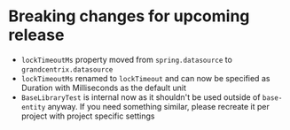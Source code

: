 # Breaking changes for upcoming release

* `lockTimeoutMs` property moved from `spring.datasource` to `grandcentrix.datasource`
* `lockTimeoutMs` renamed to `lockTimeout` and can now be specified as Duration with Milliseconds as the default unit
* `BaseLibraryTest` is internal now as it shouldn't be used outside of `base-entity` anyway. If you need something 
similar, please recreate it per project with project specific settings